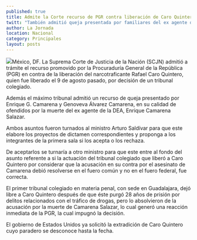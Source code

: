 ```yaml
---
published: true
title: Admite la Corte recurso de PGR contra liberación de Caro Quintero
twitt: "También admitió queja presentada por familiares del ex agente de la DEA asesinado, Enrique Camarena"
author: La Jornada
location: Nacional
category: Principales
layout: posts
---
```


![](http://i.imgur.com/P6kovtPm.jpg)México, DF. La Suprema Corte de Justicia de la Nación (SCJN) admitió a trámite el recurso promovido por la Procuraduría General de la República (PGR) en contra de la liberación del narcotraficante Rafael Caro Quintero, quien fue liberado el 9 de agosto pasado, por decisión de un tribunal colegiado.

Además el máximo tribunal admitió un recurso de queja presentado por Enrique G. Camarena y Genoveva Álvarez Camarena, en su calidad de ofendidos por la muerte del ex agente de la DEA, Enrique Camarena Salazar.

Ambos asuntos fueron turnados al ministro Arturo Saldívar para que este elabore los proyectos de dictamen correspondientes y proponga a los integrantes de la primera sala si los acepta o los rechaza.

De aceptarlos se turnaría a otro ministro para que este entre al fondo del asunto referente a si la actuación del tribunal colegiado que liberó a Caro Quintero por considerar que la acusación en su contra por el asesinato de Camarena debió resolverse en el fuero común y no en el fuero federal, fue correcta.

El primer tribunal colegiado en materia penal, con sede en Guadalajara, dejó libre a Caro Quintero después de que éste purgó 28 años de prisión por delitos relacionados con el tráfico de drogas, pero lo absolvieron de la acusación por la muerte de Camarena Salazar, lo cual generó una reacción inmediata de la PGR, la cual impugnó la decisión.

El gobierno de Estados Unidos ya solicitó la extradición de Caro Quintero cuyo paradero se desconoce hasta la fecha.
